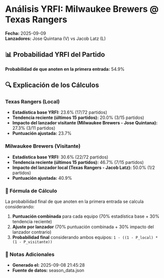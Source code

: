 # Análisis YRFI: Milwaukee Brewers @ Texas Rangers

**Fecha:** 2025-09-09  
**Lanzadores:** Jose Quintana (V) vs Jacob Latz (L)

## 📊 Probabilidad YRFI del Partido

**Probabilidad de que anoten en la primera entrada:** 54.9%

## 🔍 Explicación de los Cálculos

### Texas Rangers (Local)
- **Estadística base YRFI:** 23.6% (17/72 partidos)
- **Tendencia reciente (últimos 15 partidos):** 20.0% (3/15 partidos)
- **Impacto del lanzador visitante (Milwaukee Brewers - Jose Quintana):** 27.3% (3/11 partidos)
- **Puntuación ajustada:** 23.7%

### Milwaukee Brewers (Visitante)
- **Estadística base YRFI:** 30.6% (22/72 partidos)
- **Tendencia reciente (últimos 15 partidos):** 46.7% (7/15 partidos)
- **Impacto del lanzador local (Texas Rangers - Jacob Latz):** 50.0% (1/2 partidos)
- **Puntuación ajustada:** 40.9%

### 📝 Fórmula de Cálculo

La probabilidad final de que anoten en la primera entrada se calcula considerando:
1. **Puntuación combinada** para cada equipo (70% estadística base + 30% tendencia reciente)
2. **Ajuste por lanzador** (70% puntuación combinada + 30% impacto del lanzador contrario)
3. **Probabilidad final** considerando ambos equipos: `1 - ((1 - P_local) * (1 - P_visitante))`

### 📌 Notas Adicionales

- **Generado el:** 2025-09-08 21:45:28
- **Fuente de datos:** season_data.json

